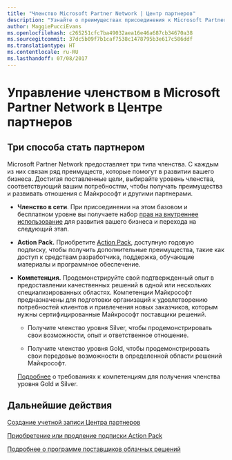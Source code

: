 ```yaml
---
title: "Членство Microsoft Partner Network | Центр партнеров"
description: "Узнайте о преимуществах присоединения к Microsoft Partner Network."
author: MaggiePucciEvans
ms.openlocfilehash: c265251cfc7ba49032aea16e46a687cb34670a38
ms.sourcegitcommit: 37dc5b09f7b1caf7538c1478795b3e617c586ddf
ms.translationtype: HT
ms.contentlocale: ru-RU
ms.lasthandoff: 07/08/2017
---
```

# <a name="manage-your-microsoft-partner-network-membership-on-partner-center"></a>Управление членством в Microsoft Partner Network в Центре партнеров

## <a name="three-paths-to-partnership"></a>Три способа стать партнером

Microsoft Partner Network предоставляет три типа членства. С каждым из них связан ряд преимуществ, которые помогут в развитии вашего бизнеса. Достигая поставленные цели, выбирайте уровень членства, соответствующий вашим потребностям, чтобы получать преимущества и развивать отношения с Майкрософт и другими партнерами.

-   **Членство в сети**. При присоединении на этом базовом и бесплатном уровне вы получаете набор [прав на внутреннее использование]( https://partner.microsoft.com/membership/core-benefits) для развития вашего бизнеса и перехода на следующий этап.

-   **Action Pack.** Приобретите [Action Pack](mpn-get-action-pack.md), доступную годовую подписку, чтобы получить дополнительные преимущества, такие как доступ к средствам разработчика, поддержка, обучающие материалы и программное обеспечение.

-   **Компетенция.** Продемонстрируйте свой подтвержденный опыт в предоставлении качественных решений в одной или нескольких специализированных областях. Компетенции Майкрософт предназначены для подготовки организаций к удовлетворению потребностей клиентов и привлечения новых заказчиков, которым нужны сертифицированные Майкрософт поставщики решений. 

    -   Получите членство уровня Silver, чтобы продемонстрировать свои возможности, опыт и ответственное отношение.

    -   Получите членство уровня Gold, чтобы продемонстрировать свои передовые возможности в определенной области решений Майкрософт.

    [Подробнее](learn-about-competencies.md) о требованиях к компетенциям для получения членства уровня Gold и Silver.


## <a name="next-steps"></a>Дальнейшие действия

[Создание учетной записи Центра партнеров](mpn-create-a-partner-center-account.md)

[Приобретение или продление подписки Action Pack](mpn-get-action-pack.md)

[Подробнее о программе поставщиков облачных решений](https://partner.microsoft.com/cloud-solution-provider)

